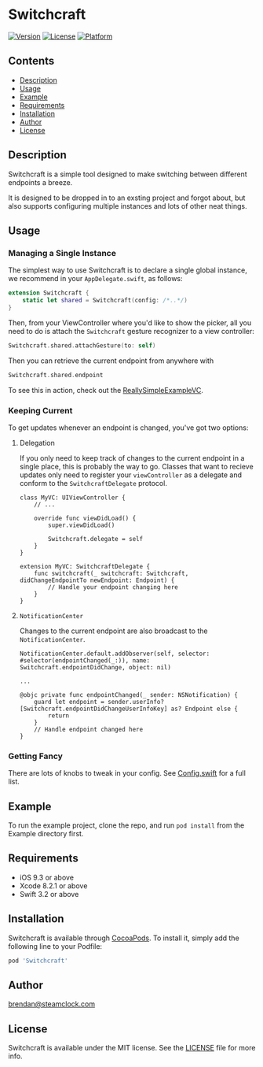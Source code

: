 # Switchcraft

[![Version](https://img.shields.io/cocoapods/v/Switchcraft.svg?style=flat)](http://cocoapods.org/pods/Switchcraft)
[![License](https://img.shields.io/cocoapods/l/Switchcraft.svg?style=flat)](http://cocoapods.org/pods/Switchcraft)
[![Platform](https://img.shields.io/cocoapods/p/Switchcraft.svg?style=flat)](http://cocoapods.org/pods/Switchcraft)

## Contents

- [Description](#description)
- [Usage](#usage)
- [Example](#example)
- [Requirements](#requirements)
- [Installation](#installation)
- [Author](#author)
- [License](#license)

## Description

Switchcraft is a simple tool designed to make switching between different endpoints a breeze.

It is designed to be dropped in to an exsting project and forgot about, but also supports configuring multiple instances and lots of other neat things.

## Usage

### Managing a Single Instance

The simplest way to use Switchcraft is to declare a single global instance, we recommend in your `AppDelegate.swift`, as follows:
```swift
extension Switchcraft {
    static let shared = Switchcraft(config: /*..*/)
}
```
Then, from your ViewController where you'd like to show the picker, all you need to do is attach the `Switchcraft` gesture recognizer to a view controller:
```swift
Switchcraft.shared.attachGesture(to: self)
```
Then you can retrieve the current endpoint from anywhere with
```swift
Switchcraft.shared.endpoint
```

To see this in action, check out the [ReallySimpleExampleVC](https://github.com/steamclock/switchcraft/blob/master/Example/Switchcraft/ReallySimpleExampleVC.swift).

### Keeping Current

To get updates whenever an endpoint is changed, you've got two options:

1. Delegation

    If you only need to keep track of changes to the current endpoint in a single place, this is probably the way to go.
    Classes that want to recieve updates only need to register your `viewController` as a delegate and conform to the `SwitchcraftDelegate` protocol.

    ```
    class MyVC: UIViewController {
        // ...
        
        override func viewDidLoad() {
            super.viewDidLoad()
            
            Switchcraft.delegate = self
        }
    }
    
    extension MyVC: SwitchcraftDelegate {
        func switchcraft(_ switchcraft: Switchcraft, didChangeEndpointTo newEndpoint: Endpoint) {
            // Handle your endpoint changing here
        }
    }
    ```

2. `NotificationCenter`

    Changes to the current endpoint are also broadcast to the `NotificationCenter`. 
    
    ```
    NotificationCenter.default.addObserver(self, selector: #selector(endpointChanged(_:)), name: Switchcraft.endpointDidChange, object: nil)
    
    ...
    
    @objc private func endpointChanged(_ sender: NSNotification) {
        guard let endpoint = sender.userInfo?[Switchcraft.endpointDidChangeUserInfoKey] as? Endpoint else {
            return
        }
        // Handle endpoint changed here
    }
    ```
    
### Getting Fancy

There are lots of knobs to tweak in your config. See [Config.swift](https://github.com/steamclock/switchcraft/blob/master/Switchcraft/Classes/Config.swift) for a full list.

## Example

To run the example project, clone the repo, and run `pod install` from the Example directory first.

## Requirements

- iOS 9.3 or above
- Xcode 8.2.1 or above
- Swift 3.2 or above

## Installation

Switchcraft is available through [CocoaPods](http://cocoapods.org). To install
it, simply add the following line to your Podfile:

```ruby
pod 'Switchcraft'
```

## Author

brendan@steamclock.com

## License

Switchcraft is available under the MIT license. See the [LICENSE](https://github.com/steamclock/switchcraft/blob/master/README.md) file for more info.
